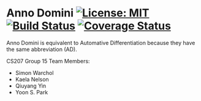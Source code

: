 # Anno Domini [![License: MIT](https://img.shields.io/badge/License-MIT-yellow.svg)](https://opensource.org/licenses/MIT) [![Build Status](https://travis-ci.org/anno-domini-207/cs207-FinalProject.svg?branch=master)](https://travis-ci.org/anno-domini-207/cs207-FinalProject.svg?branch=master) [![Coverage Status](https://codecov.io/gh/anno-domini-207/cs207-FinalProject/branch/master/graph/badge.svg)](https://codecov.io/gh/anno-domini-207/cs207-FinalProject)

Anno Domini is equivalent to Automative Differentiation because they have the same abbreviation (AD).

CS207 Group 15 Team Members: 

- Simon Warchol 
- Kaela Nelson 
- Qiuyang Yin
- Yoon S. Park




